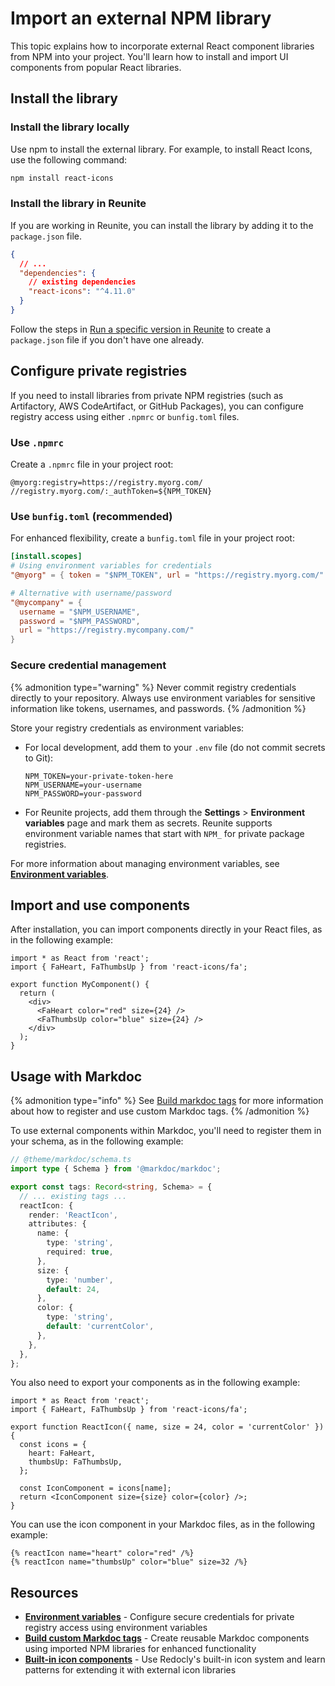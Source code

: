 # Import an external NPM library

This topic explains how to incorporate external React component libraries from NPM into your project.
You'll learn how to install and import UI components from popular React libraries.

## Install the library

### Install the library locally

Use npm to install the external library.
For example, to install React Icons, use the following command:

```bash
npm install react-icons
```

### Install the library in Reunite

If you are working in Reunite, you can install the library by adding it to the `package.json` file.

```json
{
  // ...
  "dependencies": {
    // existing dependencies
    "react-icons": "^4.11.0"
  }
}
```

Follow the steps in [Run a specific version in Reunite](../get-started/upgrade-realm-version.md#run-a-specific-version-in-reunite)
to create a `package.json` file if you don't have one already.

## Configure private registries

If you need to install libraries from private NPM registries (such as Artifactory, AWS CodeArtifact, or GitHub Packages), you can configure registry access using either `.npmrc` or `bunfig.toml` files.

### Use `.npmrc`

Create a `.npmrc` file in your project root:

```text
@myorg:registry=https://registry.myorg.com/
//registry.myorg.com/:_authToken=${NPM_TOKEN}
```

### Use `bunfig.toml` (recommended)

For enhanced flexibility, create a `bunfig.toml` file in your project root:

```toml
[install.scopes]
# Using environment variables for credentials
"@myorg" = { token = "$NPM_TOKEN", url = "https://registry.myorg.com/" }

# Alternative with username/password
"@mycompany" = {
  username = "$NPM_USERNAME",
  password = "$NPM_PASSWORD",
  url = "https://registry.mycompany.com/"
}
```

### Secure credential management

{% admonition type="warning" %}
Never commit registry credentials directly to your repository.
Always use environment variables for sensitive information like tokens, usernames, and passwords.
{% /admonition %}

Store your registry credentials as environment variables:

- For local development, add them to your `.env` file (do not commit secrets to Git):
   ```text
   NPM_TOKEN=your-private-token-here
   NPM_USERNAME=your-username
   NPM_PASSWORD=your-password
   ```

- For Reunite projects, add them through the **Settings** > **Environment variables** page and mark them as secrets.
  Reunite supports environment variable names that start with `NPM_` for private package registries.

For more information about managing environment variables, see **[Environment variables](../reunite/project/env-variables.md)**.

## Import and use components

After installation, you can import components directly in your React files, as in the following example:

```tsx
import * as React from 'react';
import { FaHeart, FaThumbsUp } from 'react-icons/fa';

export function MyComponent() {
  return (
    <div>
      <FaHeart color="red" size={24} />
      <FaThumbsUp color="blue" size={24} />
    </div>
  );
}
```

## Usage with Markdoc

{% admonition type="info" %}
See [Build markdoc tags](./build-markdoc-tags.md) for more information about how to register
and use custom Markdoc tags.
{% /admonition %}

To use external components within Markdoc, you'll need to register them in your schema, as in the following example:

```ts {% title="@theme/markdoc/schema.ts" %}
// @theme/markdoc/schema.ts
import type { Schema } from '@markdoc/markdoc';

export const tags: Record<string, Schema> = {
  // ... existing tags ...
  reactIcon: {
    render: 'ReactIcon',
    attributes: {
      name: {
        type: 'string',
        required: true,
      },
      size: {
        type: 'number',
        default: 24,
      },
      color: {
        type: 'string',
        default: 'currentColor',
      },
    },
  },
};
```

You also need to export your components as in the following example:

```tsx {% title="@theme/markdoc/components.ts" %}
import * as React from 'react';
import { FaHeart, FaThumbsUp } from 'react-icons/fa';

export function ReactIcon({ name, size = 24, color = 'currentColor' }) {
  const icons = {
    heart: FaHeart,
    thumbsUp: FaThumbsUp,
  };

  const IconComponent = icons[name];
  return <IconComponent size={size} color={color} />;
}
```

You can use the icon component in your Markdoc files, as in the following example:

```markdoc {% process=false %}
{% reactIcon name="heart" color="red" /%}
{% reactIcon name="thumbsUp" color="blue" size=32 /%}
```

## Resources

- **[Environment variables](../reunite/project/env-variables.md)** - Configure secure credentials for private registry access using environment variables
- **[Build custom Markdoc tags](./build-markdoc-tags.md)** - Create reusable Markdoc components using imported NPM libraries for enhanced functionality
- **[Built-in icon components](../content/markdoc-tags/icon.md)** - Use Redocly's built-in icon system and learn patterns for extending it with external icon libraries
